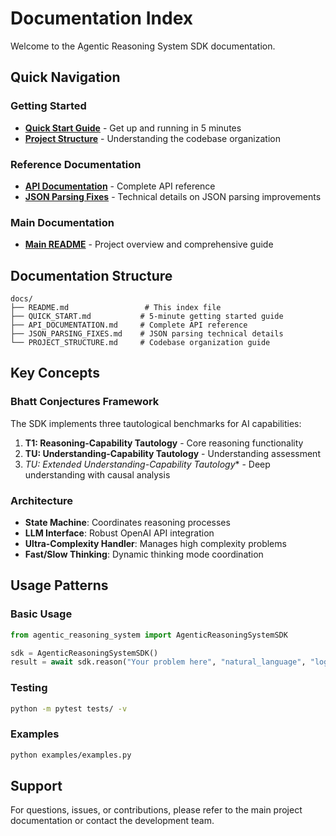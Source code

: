 # Documentation Index

Welcome to the Agentic Reasoning System SDK documentation.

## Quick Navigation

### Getting Started
- **[Quick Start Guide](QUICK_START.md)** - Get up and running in 5 minutes
- **[Project Structure](PROJECT_STRUCTURE.md)** - Understanding the codebase organization

### Reference Documentation  
- **[API Documentation](API_DOCUMENTATION.md)** - Complete API reference
- **[JSON Parsing Fixes](JSON_PARSING_FIXES.md)** - Technical details on JSON parsing improvements

### Main Documentation
- **[Main README](../README.md)** - Project overview and comprehensive guide

## Documentation Structure

```
docs/
├── README.md                 # This index file
├── QUICK_START.md           # 5-minute getting started guide
├── API_DOCUMENTATION.md     # Complete API reference
├── JSON_PARSING_FIXES.md    # JSON parsing technical details
└── PROJECT_STRUCTURE.md     # Codebase organization guide
```

## Key Concepts

### Bhatt Conjectures Framework
The SDK implements three tautological benchmarks for AI capabilities:

1. **T1: Reasoning-Capability Tautology** - Core reasoning functionality
2. **TU: Understanding-Capability Tautology** - Understanding assessment  
3. **TU*: Extended Understanding-Capability Tautology** - Deep understanding with causal analysis

### Architecture
- **State Machine**: Coordinates reasoning processes
- **LLM Interface**: Robust OpenAI API integration
- **Ultra-Complexity Handler**: Manages high complexity problems
- **Fast/Slow Thinking**: Dynamic thinking mode coordination

## Usage Patterns

### Basic Usage
```python
from agentic_reasoning_system import AgenticReasoningSystemSDK

sdk = AgenticReasoningSystemSDK()
result = await sdk.reason("Your problem here", "natural_language", "logic")
```

### Testing
```bash
python -m pytest tests/ -v
```

### Examples
```bash
python examples/examples.py
```

## Support

For questions, issues, or contributions, please refer to the main project documentation or contact the development team.